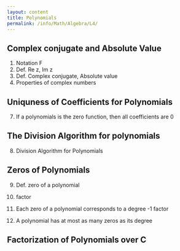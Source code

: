 ```yaml
---
layout: content
title: Polynomials
permalink: /info/Math/Algebra/L4/
---
```

## Complex conjugate and Absolute Value

1) Notation F
2) Def. Re z, Im z
3) Def. Complex conjugate, Absolute value
5) Properties of complex numbers

## Uniquness of Coefficients for Polynomials
7) If a polynomials is the zero function, then all coefficients are 0

## The Division Algorithm for polynomials
8) Division Algorithm for Polynomials


## Zeros of Polynomials
9) Def. zero of a polynomial
10) factor

11) Each zero of a polynomial corresponds to a degree -1 factor
12) A polynomial has at most as many zeros as its degree


## Factorization of Polynomials over C







